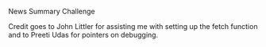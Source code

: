 News Summary Challenge

Credit goes to John Littler for assisting me with setting up the fetch function and to Preeti Udas for pointers on debugging.
